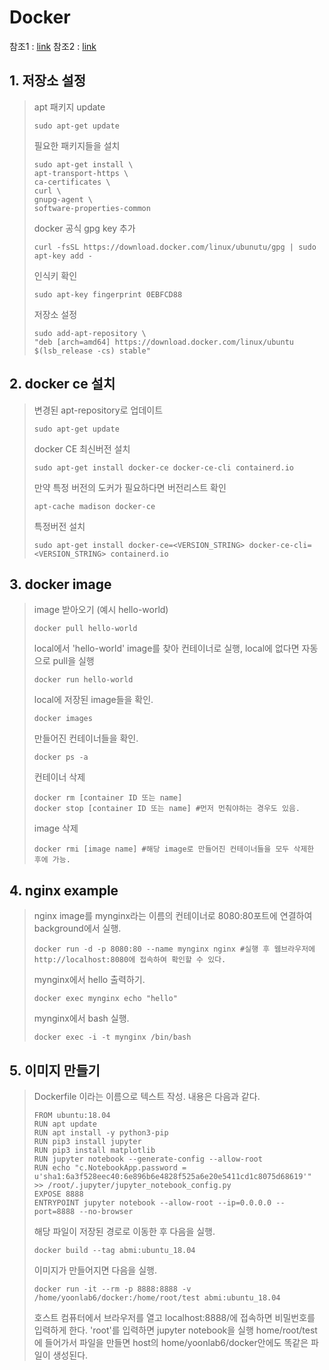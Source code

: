 # Docker

참조1 : [link](https://www.bsideoft.com/?p=7820)
참조2 : [link](http://pyrasis.com/book/DockerForTheReallyImpatient/)

## 1. 저장소 설정

>apt 패키지 update
>```
>sudo apt-get update
>```
> 필요한 패키지들을 설치
>```
>sudo apt-get install \
>apt-transport-https \
>ca-certificates \
>curl \
>gnupg-agent \
>software-properties-common
> ```
>docker 공식 gpg key 추가
>```
>curl -fsSL https://download.docker.com/linux/ubunutu/gpg | sudo apt-key add -
>```
>인식키 확인
>```
>sudo apt-key fingerprint 0EBFCD88
>```
>저장소 설정
>```
>sudo add-apt-repository \
>"deb [arch=amd64] https://download.docker.com/linux/ubuntu $(lsb_release -cs) stable"
>```
## 2. docker ce 설치

>변경된 apt-repository로 업데이트
>```
>sudo apt-get update
>```
>docker CE 최신버전 설치
>```
>sudo apt-get install docker-ce docker-ce-cli containerd.io
>```
>만약 특정 버전의 도커가 필요하다면 버전리스트 확인
>```
>apt-cache madison docker-ce
>```
>특정버전 설치
>```
>sudo apt-get install docker-ce=<VERSION_STRING> docker-ce-cli=<VERSION_STRING> containerd.io
>```

## 3. docker image

>image 받아오기 (예시 hello-world)
>```
>docker pull hello-world
>```
>local에서 'hello-world' image를 찾아 컨테이너로 실행, local에 없다면 자동으로 pull을 실행
>```
>docker run hello-world
>```
>local에 저장된 image들을 확인.
>```
>docker images
>```
>만들어진 컨테이너들을 확인.
>```
>docker ps -a
>```
>컨테이너 삭제
>```
>docker rm [container ID 또는 name]
>docker stop [container ID 또는 name] #먼저 먼춰야하는 경우도 있음.
>```
>image 삭제
>```
>docker rmi [image name] #해당 image로 만들어진 컨테이너들을 모두 삭제한 후에 가능.
>```
## 4. nginx example
>nginx image를 mynginx라는 이름의 컨테이너로 8080:80포트에 연결하여 background에서 실행.
>```
>docker run -d -p 8080:80 --name mynginx nginx #실행 후 웹브라우저에 http://localhost:8080에 접속하여 확인할 수 있다.
>```
>mynginx에서 hello 출력하기.
>```
>docker exec mynginx echo "hello"
>```
>mynginx에서 bash 실행.
>```
>docker exec -i -t mynginx /bin/bash
>```
## 5. 이미지 만들기
>Dockerfile 이라는 이름으로 텍스트 작성. 내용은 다음과 같다.
>```
>FROM ubuntu:18.04
>RUN apt update
>RUN apt install -y python3-pip
>RUN pip3 install jupyter
>RUN pip3 install matplotlib
>RUN jupyter notebook --generate-config --allow-root
>RUN echo "c.NotebookApp.password = u'sha1:6a3f528eec40:6e896b6e4828f525a6e20e5411cd1c8075d68619'" >> /root/.jupyter/jupyter_notebook_config.py
>EXPOSE 8888
>ENTRYPOINT jupyter notebook --allow-root --ip=0.0.0.0 --port=8888 --no-browser
>```
>해당 파일이 저장된 경로로 이동한 후 다음을 실행.
>```
>docker build --tag abmi:ubuntu_18.04
>```
>이미지가 만들어지면 다음을 실행.
>```
>docker run -it --rm -p 8888:8888 -v /home/yoonlab6/docker:/home/root/test abmi:ubuntu_18.04
>```
>호스트 컴퓨터에서 브라우저를 열고 localhost:8888/에 접속하면 비밀번호를 입력하게 한다.
>'root'를 입력하면 jupyter notebook을 실행
>home/root/test에 들어가서 파일을 만들면 host의 home/yoonlab6/docker안에도 똑같은 파일이 생성된다.
